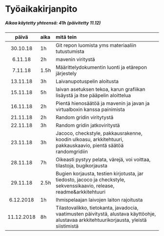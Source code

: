 # Työaikakirjanpito
##### Aikaa käytetty yhteensä: 41h (päivitetty 11.12)

| päivä | aika | mitä tein  |
| :----:|:-----| :-----|
| 30.10.18|1h|Git repon luomista yms materiaaliin tutustumista|
|6.11.18|2h |mavenin viritystä|
|7.11.18|1.5h| Määrittelydokumentin luonti ja etärepon järjestely|
|13.11.18|3h|Laivanupotuspelin aloitusta|
|15.11.18|5h|laivan asetuksen tekoa, karun grafiikan lisäystä ja itse pääpelin aloittelua|
|16.11.18|2h|Pientä hienosäätöä ja mavenin ja javan ja virtualboxin kanssa painimista|
|21.11.18|2h|Random gridin viritytystä|
|22.11.18|3h|Random gridin jatkoviritystä|
|23.11.18|3h|Jacoco, checkstyle, pakkausrakenne, koodin ulkoasu, arkkitehtuuri, pakkauskaavio, pientä säätöä randomgridiin|
|28.11.18|7h|Oikeasti pystyy pelata, värejä, voi voittaa, tilastoja, bugikorjausta|
|29.11.18|2.5h|Bugien korjausta, testien kirjotusta, jar tiedosto, jacoco ja checkstyle, sekvenssikaavio, release, readme&arkkitehtuuri|
|6.12.2018|1h|Ihmispelaajan laivojen laiton rajoitusta|
|11.12.2018|8h|Tilastovalikko, tietokanta, javadocia, vaatimusten päivitystä, alustava käyttöohje, alustavaa arkkitehtuurikorjausta, yleistä siistimistä|
